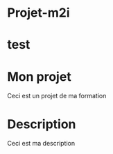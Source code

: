 # Projet-m2i
# test

# Mon projet
Ceci est un projet de ma formation 

# Description
Ceci est ma description
